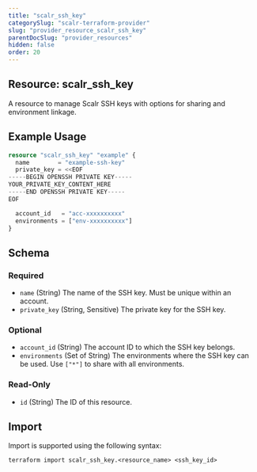 ```yaml
---
title: "scalr_ssh_key"
categorySlug: "scalr-terraform-provider"
slug: "provider_resource_scalr_ssh_key"
parentDocSlug: "provider_resources"
hidden: false
order: 20
---
```

## Resource: scalr_ssh_key

A resource to manage Scalr SSH keys with options for sharing and environment linkage.

## Example Usage

```terraform
resource "scalr_ssh_key" "example" {
  name        = "example-ssh-key"
  private_key = <<EOF
-----BEGIN OPENSSH PRIVATE KEY-----
YOUR_PRIVATE_KEY_CONTENT_HERE
-----END OPENSSH PRIVATE KEY-----
EOF

  account_id   = "acc-xxxxxxxxxx"
  environments = ["env-xxxxxxxxxx"]
}
```

<!-- schema generated by tfplugindocs -->
## Schema

### Required

- `name` (String) The name of the SSH key. Must be unique within an account.
- `private_key` (String, Sensitive) The private key for the SSH key.

### Optional

- `account_id` (String) The account ID to which the SSH key belongs.
- `environments` (Set of String) The environments where the SSH key can be used. Use `["*"]` to share with all environments.

### Read-Only

- `id` (String) The ID of this resource.

## Import

Import is supported using the following syntax:

```shell
terraform import scalr_ssh_key.<resource_name> <ssh_key_id>
```
